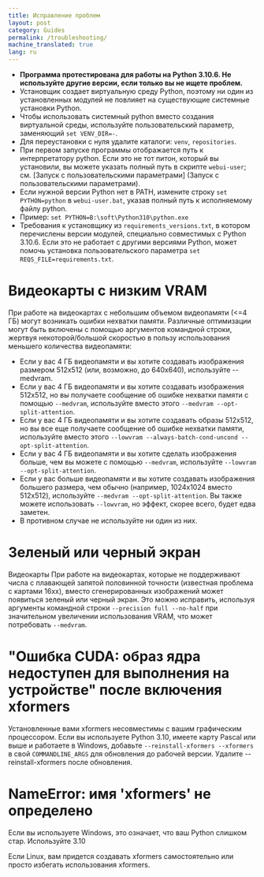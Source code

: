```yaml
---
title: Исправление проблем
layout: post
category: Guides
permalink: /troubleshooting/
machine_translated: true
lang: ru
---
```

- **Программа протестирована для работы на Python 3.10.6. Не используйте другие версии, если только вы не ищете проблем.**
- Установщик создает виртуальную среду Python, поэтому ни один из установленных модулей не повлияет на существующие системные установки Python.
- Чтобы использовать системный python вместо создания виртуальной среды, используйте пользовательский параметр, заменяющий `set VENV_DIR=-`.
- Для переустановки с нуля удалите каталоги: `venv`, `repositories`.
- При первом запуске программы отображается путь к интерпретатору python. Если это не тот питон, который вы установили, вы можете указать полный путь в скрипте `webui-user`; см. [Запуск с пользовательскими параметрами] (Запуск с пользовательскими параметрами).
- Если нужной версии Python нет в PATH, измените строку `set PYTHON=python` в `webui-user.bat`, указав полный путь к исполняемому файлу python.
- Пример: `set PYTHON=B:\soft\Python310\python.exe`
- Требования к установщику из `requirements_versions.txt`, в котором перечислены версии модулей, специально совместимых с Python 3.10.6. Если это не работает с другими версиями Python, может помочь установка пользовательского параметра `set REQS_FILE=requirements.txt`.

# Видеокарты с низким VRAM
При работе на видеокартах с небольшим объемом видеопамяти (<=4 ГБ) могут возникать ошибки нехватки памяти.
Различные оптимизации могут быть включены с помощью аргументов командной строки, жертвуя некоторой/большой скоростью в пользу использования меньшего количества видеопамяти:
- Если у вас 4 ГБ видеопамяти и вы хотите создавать изображения размером 512x512 (или, возможно, до 640x640), используйте --medvram.
- Если у вас 4 ГБ видеопамяти и вы хотите создавать изображения 512x512, но вы получаете сообщение об ошибке нехватки памяти с помощью `--medvram`, используйте вместо этого `--medvram --opt-split-attention`.
- Если у вас 4 ГБ видеопамяти и вы хотите создавать образы 512x512, но вы все еще получаете сообщение об ошибке нехватки памяти, используйте вместо этого `--lowvram --always-batch-cond-uncond --opt-split-attention`.
- Если у вас 4 ГБ видеопамяти и вы хотите сделать изображения больше, чем вы можете с помощью `--medvram`, используйте `--lowvram --opt-split-attention`.
- Если у вас больше видеопамяти и вы хотите создавать изображения большего размера, чем обычно (например, 1024x1024 вместо 512x512), используйте `--medvram --opt-split-attention`. Вы также можете использовать `--lowvram`, но эффект, скорее всего, будет едва заметен.
- В противном случае не используйте ни один из них.

# Зеленый или черный экран
Видеокарты
При работе на видеокартах, которые не поддерживают числа с плавающей запятой половинной точности (известная проблема с картами 16xx), вместо сгенерированных изображений может появиться зеленый или черный экран.
Это можно исправить, используя аргументы командной строки `--precision full --no-half` при значительном увеличении использования VRAM, что может потребовать `--medvram`.

# "Ошибка CUDA: образ ядра недоступен для выполнения на устройстве" после включения xformers
Установленные вами xformers несовместимы с вашим графическим процессором. Если вы используете Python 3.10, имеете карту Pascal или выше и работаете в Windows, добавьте `--reinstall-xformers --xformers` в свой `COMMANDLINE_ARGS` для обновления до рабочей версии. Удалите --reinstall-xformers после обновления.

# NameError: имя 'xformers' не определено
Если вы используете Windows, это означает, что ваш Python слишком стар. Используйте 3.10

Если Linux, вам придется создавать xformers самостоятельно или просто избегать использования xformers.
